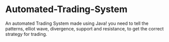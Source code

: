 # Automated-Trading-System
An automated Trading System made using Java! you need to tell the patterns, elliot wave, divergence, support and resistance, to get the correct strategy for trading.
